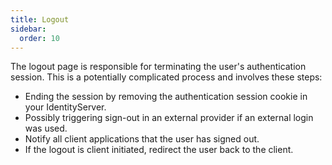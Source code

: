 ```yaml
---
title: Logout
sidebar:
  order: 10
---
```


The logout page is responsible for terminating the user's authentication session.
This is a potentially complicated process and involves these steps:
* Ending the session by removing the authentication session cookie in your IdentityServer.
* Possibly triggering sign-out in an external provider if an external login was used.
* Notify all client applications that the user has signed out.
* If the logout is client initiated, redirect the user back to the client.

